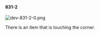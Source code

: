 #### 831-2
![dev-831-2-0.png](https://github.com/lil-lab/nlvr/raw/master/nlvr/dev/images/4/dev-831-2-0.png "dev-831-2-0.png")

There is an item that is touching the corner.